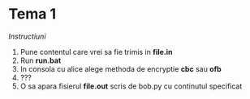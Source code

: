 # Tema 1

*Instructiuni*

1. Pune contentul care vrei sa fie trimis in **file.in**
2. Run **run.bat**
3. In consola cu alice alege methoda de encryptie **cbc** sau **ofb**
4. ???
5. O sa apara fisierul **file.out** scris de bob.py cu continutul specificat